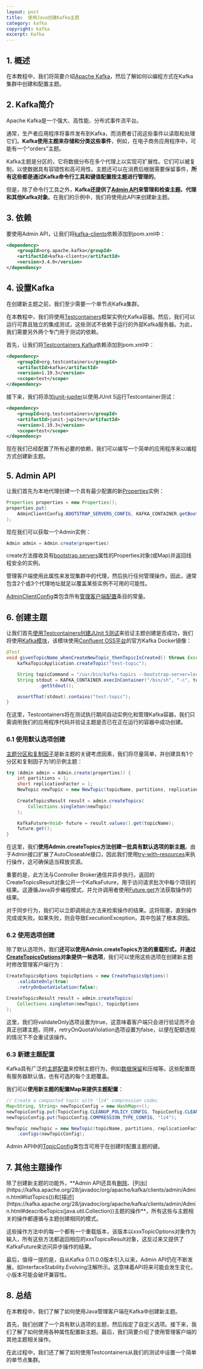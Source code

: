 ```yaml
---
layout: post
title:  使用Java创建Kafka主题
category: kafka
copyright: kafka
excerpt: Kafka
---
```


## 1. 概述

在本教程中，我们将简要介绍[Apache Kafka](https://kafka.apache.org/)，然后了解如何以编程方式在Kafka集群中创建和配置主题。

## 2. Kafka简介

Apache Kafka是一个强大、高性能、分布式事件流平台。

通常，生产者应用程序将事件发布到Kafka，而消费者订阅这些事件以读取和处理它们。**Kafka使用主题来存储和分类这些事件**，例如，在电子商务应用程序中，可能有一个“orders”主题。

Kafka主题是分区的，它将数据分布在多个代理上以实现可扩展性。它们可以被复制，以使数据具有容错性和高可用性。主题还可以在消费后根据需要保留事件，**所有这些都是通过Kafka命令行工具和键值配置按主题进行管理的**。

但是，除了命令行工具之外，**Kafka还提供了[Admin API](https://kafka.apache.org/28/javadoc/org/apache/kafka/clients/admin/Admin.html)来管理和检查主题、代理和其他Kafka对象**。在我们的示例中，我们将使用此API来创建新主题。

## 3. 依赖

要使用Admin API，让我们将[kafka-clients](https://mvnrepository.com/artifact/org.apache.kafka/kafka-clients)依赖添加到pom.xml中：

```xml
<dependency>
    <groupId>org.apache.kafka</groupId>
    <artifactId>kafka-clients</artifactId>
    <version>3.4.0</version>
</dependency>
```

## 4. 设置Kafka

在创建新主题之前，我们至少需要一个单节点Kafka集群。

在本教程中，我们将使用[Testcontainers](https://www.testcontainers.org/)框架实例化Kafka容器。然后，我们可以运行可靠且独立的集成测试，这些测试不依赖于运行的外部Kafka服务器。为此，我们需要另外两个专门用于测试的依赖。

首先，让我们将[Testcontainers Kafka](https://mvnrepository.com/artifact/org.testcontainers/kafka)依赖添加到pom.xml中：

```xml
<dependency>
    <groupId>org.testcontainers</groupId>
    <artifactId>kafka</artifactId>
    <version>1.19.3</version>
    <scope>test</scope>
</dependency>
```

接下来，我们将添加[junit-jupiter](https://mvnrepository.com/artifact/org.testcontainers/junit-jupiter)以使用JUnit 5运行Testcontainer测试：

```xml
<dependency>
    <groupId>org.testcontainers</groupId>
    <artifactId>junit-jupiter</artifactId>
    <version>1.19.3</version>
    <scope>test</scope>
</dependency>
```

现在我们已经配置了所有必要的依赖，我们可以编写一个简单的应用程序来以编程方式创建新主题。

## 5. Admin API

让我们首先为本地代理创建一个具有最少配置的新[Properties](https://www.baeldung.com/java-properties)实例：

```java
Properties properties = new Properties();
properties.put(
    AdminClientConfig.BOOTSTRAP_SERVERS_CONFIG, KAFKA_CONTAINER.getBootstrapServers()
);
```

现在我们可以获取一个Admin实例：

```java
Admin admin = Admin.create(properties)
```

create方法接收具有[bootstrap.servers](https://kafka.apache.org/documentation/#adminclientconfigs_bootstrap.servers)属性的Properties对象(或Map)并返回线程安全的实例。

管理客户端使用此属性来发现集群中的代理，然后执行任何管理操作。因此，通常包含2个或3个代理地址就足以覆盖某些实例不可用的可能性。

[AdminClientConfig](https://kafka.apache.org/28/javadoc/org/apache/kafka/clients/admin/AdminClientConfig.html)类包含所有[管理客户端配置](https://kafka.apache.org/documentation/#adminclientconfigs)条目的常量。

## 6. 创建主题

让我们首先[使用Testcontainers创建JUnit 5测试](https://www.testcontainers.org/quickstart/junit_5_quickstart/)来验证主题创建是否成功，我们将使用[Kafka模块](https://www.testcontainers.org/modules/kafka/)，该模块使用[Confluent OSS平台](https://hub.docker.com/r/confluentinc/cp-kafka/)的官方Kafka Docker镜像：

```java
@Test
void givenTopicName_whenCreateNewTopic_thenTopicIsCreated() throws Exception {
    kafkaTopicApplication.createTopic("test-topic");

    String topicCommand = "/usr/bin/kafka-topics --bootstrap-server=localhost:9092 --list";
    String stdout = KAFKA_CONTAINER.execInContainer("/bin/sh", "-c", topicCommand)
            .getStdout();

    assertThat(stdout).contains("test-topic");
}
```

在这里，Testcontainers将在测试执行期间自动实例化和管理Kafka容器，我们只需调用我们的应用程序代码并验证主题是否已在正在运行的容器中成功创建。

### 6.1 使用默认选项创建

[主题分区和复制因子](https://www.baeldung.com/apache-kafka-data-modeling)是新主题的关键考虑因素，我们将尽量简单，并创建具有1个分区和复制因子为1的示例主题：

```java
try (Admin admin = Admin.create(properties)) {
    int partitions = 1;
    short replicationFactor = 1;
    NewTopic newTopic = new NewTopic(topicName, partitions, replicationFactor);
    
    CreateTopicsResult result = admin.createTopics(
        Collections.singleton(newTopic)
    );

    KafkaFuture<Void> future = result.values().get(topicName);
    future.get();
}
```

在这里，我们**使用Admin.createTopics方法创建一批具有默认选项的新主题**。由于Admin接口扩展了AutoCloseable接口，因此我们使用[try-with-resources](https://www.baeldung.com/java-try-with-resources)来执行操作，这可确保适当释放资源。

重要的是，此方法与Controller Broker通信并异步执行。返回的CreateTopicsResult对象公开一个KafkaFuture，用于访问请求批次中每个项目的结果。这遵循Java异步编程模式，并允许调用者使用[Future.get](https://docs.oracle.com/en/java/javase/21/docs/api/java.base/java/util/concurrent/Future.html#get())方法获取操作的结果。

对于同步行为，我们可以立即调用此方法来检索操作的结果。这将阻塞，直到操作完成或失败。如果失败，则会导致ExecutionException，其中包装了根本原因。

### 6.2 使用选项创建

除了默认选项外，我们**还可以使用Admin.createTopics方法的重载形式，并通过[CreateTopicsOptions](https://kafka.apache.org/28/javadoc/org/apache/kafka/clients/admin/CreateTopicsOptions.html)对象提供一些选项**，我们可以使用这些选项在创建新主题时修改管理客户端行为：

```java
CreateTopicsOptions topicOptions = new CreateTopicsOptions()
    .validateOnly(true)
    .retryOnQuotaViolation(false);

CreateTopicsResult result = admin.createTopics(
    Collections.singleton(newTopic), topicOptions
);
```

这里，我们将validateOnly选项设置为true，这意味着客户端只会进行验证而不会真正创建主题。同样，retryOnQuotaViolation选项设置为false，以便在配额违规的情况下不会重试该操作。

### 6.3 新建主题配置

Kafka具有广泛的[主题配置](https://kafka.apache.org/documentation.html#topicconfigs)来控制主题行为，例如[数据保留](https://www.baeldung.com/kafka-message-retention)和压缩等。这些配置既有服务器默认值，也有可选的每个主题覆盖。

我们可以**使用新主题的配置Map来提供主题配置**：

```java
// Create a compacted topic with 'lz4' compression codec
Map<String, String> newTopicConfig = new HashMap<>();
newTopicConfig.put(TopicConfig.CLEANUP_POLICY_CONFIG, TopicConfig.CLEANUP_POLICY_COMPACT);
newTopicConfig.put(TopicConfig.COMPRESSION_TYPE_CONFIG, "lz4");

NewTopic newTopic = new NewTopic(topicName, partitions, replicationFactor)
    .configs(newTopicConfig);
```

Admin API中的[TopicConfig](https://kafka.apache.org/28/javadoc/org/apache/kafka/common/config/TopicConfig.html)类包含可用于在创建时配置主题的键。

## 7. 其他主题操作

除了创建新主题的功能外，**Admin API还具有[删除](https://kafka.apache.org/28/javadoc/org/apache/kafka/clients/admin/Admin.html#deleteTopics(java.util.Collection))、[列出](https://kafka.apache.org/28/javadoc/org/apache/kafka/clients/admin/Admin.html#listTopics())和[描述](https://kafka.apache.org/28/javadoc/org/apache/kafka/clients/admin/Admin.html#describeTopics(java.util.Collection))主题的操作**，所有这些与主题相关的操作都遵循与主题创建相同的模式。

这些操作方法中的每一个都有一个重载版本，该版本以xxxTopicOptions对象作为输入，所有这些方法都返回相应的xxxTopicsResult对象，这反过来又提供了KafkaFuture来访问异步操作的结果。

最后，值得一提的是，自从Kafka 0.11.0.0版本引入以来，Admin API仍在不断发展，如InterfaceStability.Evolving注解所示。这意味着API将来可能会发生变化，小版本可能会破坏兼容性。

## 8. 总结

在本教程中，我们了解了如何使用Java管理客户端在Kafka中创建新主题。

首先，我们创建了一个具有默认选项的主题，然后指定了自定义选项。接下来，我们了解了如何使用各种属性配置新主题。最后，我们简要介绍了使用管理客户端的其他主题相关操作。

在此过程中，我们还了解了如何使用Testcontainers从我们的测试中设置一个简单的单节点集群。